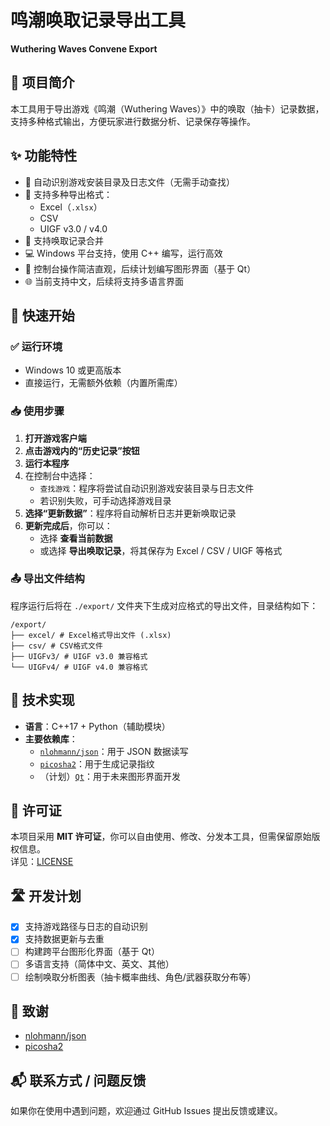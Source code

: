 # 鸣潮唤取记录导出工具  
**Wuthering Waves Convene Export**

## 📌 项目简介
本工具用于导出游戏《鸣潮（Wuthering Waves）》中的唤取（抽卡）记录数据，支持多种格式输出，方便玩家进行数据分析、记录保存等操作。

## ✨ 功能特性
- 📂 自动识别游戏安装目录及日志文件（无需手动查找）
- 📝 支持多种导出格式：
  - Excel（`.xlsx`）
  - CSV
  - UIGF v3.0 / v4.0
- 🔄 支持唤取记录合并
- 💻 Windows 平台支持，使用 C++ 编写，运行高效
- 🧾 控制台操作简洁直观，后续计划编写图形界面（基于 Qt）
- 🌐 当前支持中文，后续将支持多语言界面

## 🚀 快速开始

### ✅ 运行环境
- Windows 10 或更高版本
- 直接运行，无需额外依赖（内置所需库）

### 📥 使用步骤
1. **打开游戏客户端**
2. **点击游戏内的“历史记录”按钮**
3. **运行本程序**
4. 在控制台中选择：
   - `查找游戏`：程序将尝试自动识别游戏安装目录与日志文件  
   - 若识别失败，可手动选择游戏目录
5. **选择“更新数据”**：程序将自动解析日志并更新唤取记录
6. **更新完成后**，你可以：
   - 选择 **查看当前数据**
   - 或选择 **导出唤取记录**，将其保存为 Excel / CSV / UIGF 等格式

### 📤 导出文件结构
程序运行后将在 `./export/` 文件夹下生成对应格式的导出文件，目录结构如下：
```
/export/
├── excel/ # Excel格式导出文件 (.xlsx)
├── csv/ # CSV格式文件
├── UIGFv3/ # UIGF v3.0 兼容格式
└── UIGFv4/ # UIGF v4.0 兼容格式
```


## 🧩 技术实现
- **语言**：C++17 + Python（辅助模块）
- **主要依赖库**：
  - [`nlohmann/json`](https://github.com/nlohmann/json)：用于 JSON 数据读写
  - [`picosha2`](https://github.com/okdshin/PicoSHA2)：用于生成记录指纹
  - （计划）[`Qt`](https://www.qt.io/)：用于未来图形界面开发

## 📃 许可证
本项目采用 **MIT 许可证**，你可以自由使用、修改、分发本工具，但需保留原始版权信息。  
详见：[LICENSE](./LICENSE)

## 🛣️ 开发计划
- [x] 支持游戏路径与日志的自动识别
- [x] 支持数据更新与去重
- [ ] 构建跨平台图形化界面（基于 Qt）
- [ ] 多语言支持（简体中文、英文、其他）
- [ ] 绘制唤取分析图表（抽卡概率曲线、角色/武器获取分布等）

## 🙌 致谢
- [nlohmann/json](https://github.com/nlohmann/json)
- [picosha2](https://github.com/okdshin/PicoSHA2)

## 📬 联系方式 / 问题反馈
如果你在使用中遇到问题，欢迎通过 GitHub Issues 提出反馈或建议。
